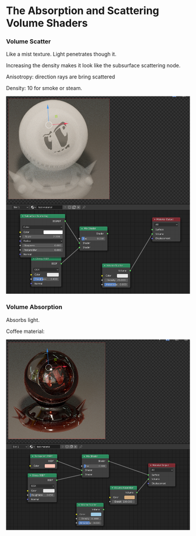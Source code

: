 # The Absorption and Scattering Volume Shaders

### Volume Scatter

Like a mist texture. Light penetrates though it.

Increasing the density makes it look like the subsurface scattering node.

Anisotropy: direction rays are bring scattered

Density: 10 for smoke or steam.

![](../../.gitbook/assets/image%20%2856%29.png)

### Volume Absorption

Absorbs light.

Coffee material:

![](../../.gitbook/assets/image%20%2855%29.png)




